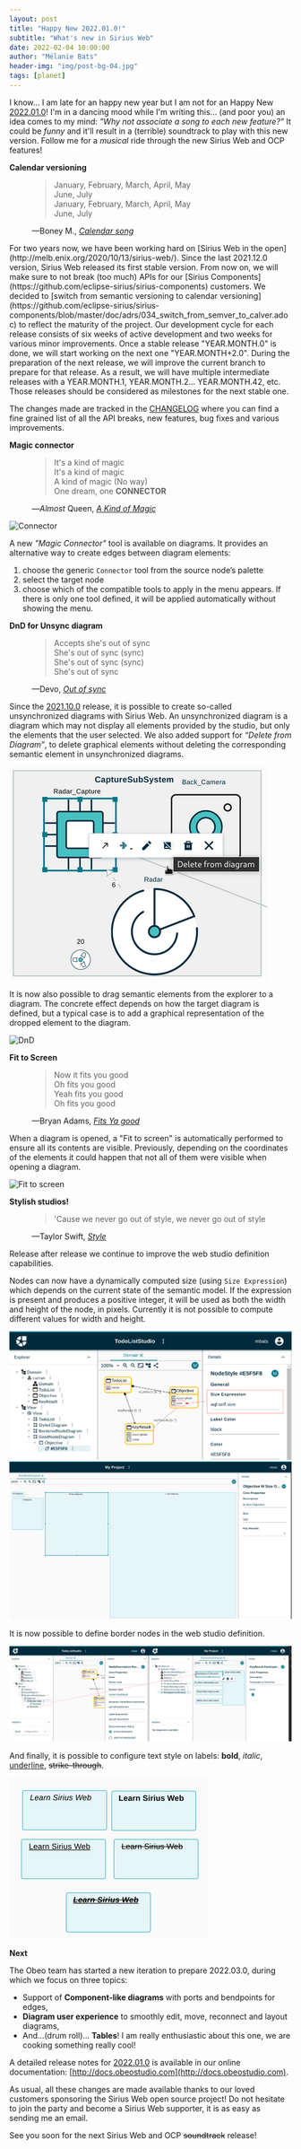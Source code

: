 ```yaml
---
layout: post
title: "Happy New 2022.01.0!"
subtitle: "What's new in Sirius Web"
date: 2022-02-04 10:00:00
author: "Mélanie Bats"
header-img: "img/post-bg-04.jpg"
tags: [planet]
---
```


I know... I am late for an happy new year but I am not for an Happy New [2022.01.0](https://docs.obeostudio.com/#_version_2022_01_0)!
I'm in a dancing mood while I'm writing this... (and poor you) an idea comes to my mind: _"Why not associate a song to each new feature?"_
It could be _funny_ and it'll result in a (terrible) soundtrack to play with this new version.
Follow me for a _musical_ ride through the new Sirius Web and OCP features!

**Calendar versioning**

<figure>
<blockquote cite="https://youtu.be/EIbuf0iZKq8">
January, February, March, April, May<br/>
June, July<br/>
January, February, March, April, May<br/>
June, July
</blockquote>
<figcaption>—Boney M., <cite><a href="https://youtu.be/EIbuf0iZKq8">Calendar song</a></cite></figcaption>
</figure>
For two years now, we have been working hard on [Sirius Web in the open](http://melb.enix.org/2020/10/13/sirius-web/). Since the last 2021.12.0 version, Sirius Web released its first stable version. From now on, we will make sure to not break (too much) APIs for our [Sirius Components](https://github.com/eclipse-sirius/sirius-components) customers. We decided to [switch from semantic versioning to calendar versioning](https://github.com/eclipse-sirius/sirius-components/blob/master/doc/adrs/034_switch_from_semver_to_calver.adoc) to reflect the maturity of the project.
Our development cycle for each release consists of six weeks of active development and two weeks for various minor improvements.
Once a stable release "YEAR.MONTH.0" is done, we will start working on the next one "YEAR.MONTH+2.0". During the preparation of the next release, we will improve the current branch to prepare for that release. As a result, we will have multiple intermediate releases with a YEAR.MONTH.1, YEAR.MONTH.2... YEAR.MONTH.42, etc. Those releases should be considered as milestones for the next stable one.

The changes made are tracked in the [CHANGELOG](https://github.com/eclipse-sirius/sirius-components/blob/master/CHANGELOG.adoc) where you can find a fine grained list of all the API breaks, new features, bug fixes and various improvements.

**Magic connector**

<figure>
<blockquote cite="https://www.youtube.com/watch?v=0p_1QSUsbsM">
It's a kind of magic<br/>
It's a kind of magic<br/>
A kind of magic (No way)<br/>
One dream, one <b>CONNECTOR</b><br/>
</blockquote>
<figcaption>—<i>Almost</i> Queen, <cite><a href="https://www.youtube.com/watch?v=0p_1QSUsbsM">A Kind of Magic</a></cite></figcaption>
</figure>

![Connector](https://docs.obeostudio.com/2022.01.0/img/MagicConnector.gif)

A new _"Magic Connector"_ tool is available on diagrams. It provides an alternative way to create edges between diagram elements:

1. choose the generic `Connector` tool from the source node’s palette
2. select the target node
3. choose which of the compatible tools to apply in the menu appears. If there is only one tool defined, it will be applied automatically without showing the menu.

**DnD for Unsync diagram**

<figure>
<blockquote cite="https://youtu.be/ALanRqbNSvI?t=895">
Accepts she's out of sync<br/>
She's out of sync (sync)<br/>
She's out of sync (sync)<br/>
She's out of sync<br/>
</blockquote>
<figcaption>—Devo, <cite><a href="https://youtu.be/ALanRqbNSvI?t=895">Out of sync</a></cite></figcaption>
</figure>

Since the [2021.10.0](https://docs.obeostudio.com/#_version_2021_10_0) release, it is possible to create so-called unsynchronized diagrams with Sirius Web. An unsynchronized diagram is a diagram which may not display all elements provided by the studio, but only the elements that the user selected.
We also added support for _“Delete from Diagram”_, to delete graphical elements without deleting the corresponding semantic element in unsynchronized diagrams.

![image](/img/2022.01.0/deletefromdiagram.png)

It is now also possible to drag semantic elements from the explorer to a diagram. The concrete effect depends on how the target diagram is defined, but a typical case is to add a graphical representation of the dropped element to the diagram.

![DnD](https://docs.obeostudio.com/2022.01.0/img/DropFromExplorer.gif)

**Fit to Screen**

<figure>
<blockquote cite="https://youtu.be/PzilYDj2b9k">
Now it fits you good<br/>
Oh fits you good<br/>
Yeah fits you good<br/>
Oh fits you good<br/>
</blockquote>
<figcaption>—Bryan Adams, <cite><a href="https://youtu.be/PzilYDj2b9k">Fits Ya good</a></cite></figcaption>
</figure>

When a diagram is opened, a "Fit to screen" is automatically performed to ensure all its contents are visible. Previously, depending on the coordinates of the elements it could happen that not all of them were visible when opening a diagram.

![Fit to screen](https://docs.obeostudio.com/2022.01.0/img/FitToScreenOnOpen.gif)

**Stylish studios!**

<figure>
<blockquote cite="https://youtu.be/-CmadmM5cOk">
'Cause we never go out of style,
we never go out of style
</blockquote>
<figcaption>—Taylor Swift, <cite><a href="https://youtu.be/-CmadmM5cOk">Style</a></cite></figcaption>
</figure>

Release after release we continue to improve the web studio definition capabilities.

Nodes can now have a dynamically computed size (using `Size Expression`) which depends on the current state of the semantic model. If the expression is present and produces a positive integer, it will be used as both the width and height of the node, in pixels. Currently it is not possible to compute different values for width and height.

![image](/img/2022.01.0/sizenodedef.png)
![image](/img/2022.01.0/sizenode.png)

It is now possible to define border nodes in the web studio definition.

![image](/img/2022.01.0/bordernode.png)

And finally, it is possible to configure text style on labels: **bold**, _italic_, <u>underline</u>, ~~strike-through~~.

![image](/img/2022.01.0/style.png)

**Next**

The Obeo team has started a new iteration to prepare 2022.03.0, during which we focus on three topics:

- Support of **Component-like diagrams** with ports and bendpoints for edges,
- **Diagram user experience** to smoothly edit, move, reconnect and layout diagrams,
- And...(drum roll)... **Tables**! I am really enthusiastic about this one, we are cooking something really cool!

A detailed release notes for [2022.01.0](https://docs.obeostudio.com/#_version_2022_01_0) is available in our online documentation: [http://docs.obeostudio.com](http://docs.obeostudio.com).

As usual, all these changes are made available thanks to our loved customers sponsoring the Sirius Web open source project! Do not hesitate to join the party and become a Sirius Web supporter, it is as easy as sending me an email.

See you soon for the next Sirius Web and OCP ~~soundtrack~~ release!
